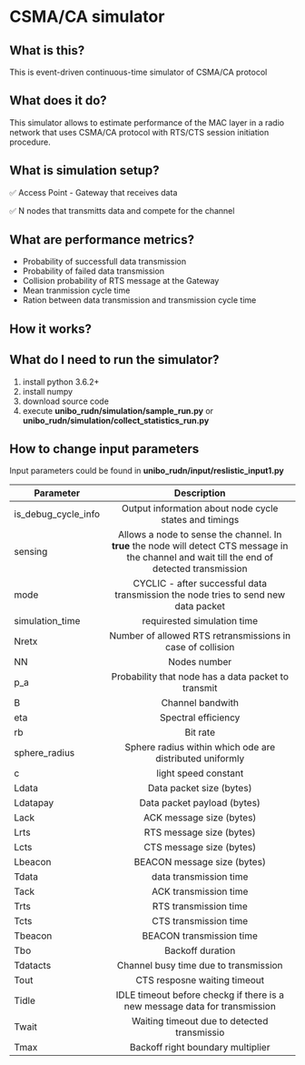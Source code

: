 # CSMA/CA simulator

## What is this?

This is event-driven continuous-time simulator of CSMA/CA protocol

## What does it do?

This simulator allows to estimate performance of the MAC layer in a radio network that uses CSMA/CA protocol with RTS/CTS session initiation procedure.

## What is simulation setup?

:white_check_mark: Access Point - Gateway that receives data

:white_check_mark: N nodes that transmitts data and compete for the channel

## What are performance metrics?
* Probability of successfull data transmission
* Probability of failed data transmission
* Collision  probability of RTS message at the Gateway
* Mean tranmission cycle time
* Ration between data transmission and transmission cycle time

## How it works?

<Protocol description should be here>
  
## What do I need to run the simulator?

1. install python 3.6.2+
2. install numpy
3. download source code
4. execute __unibo_rudn/simulation/sample_run.py__ or __unibo_rudn/simulation/collect_statistics_run.py__

## How to change input parameters

Input parameters could be found in __unibo_rudn/input/reslistic_input1.py__

| Parameter | Description |
|----------------|:---------:|
| is_debug_cycle_info | Output information about node cycle states and timings |
| sensing | Allows a node to sense the channel. In __true__ the node will detect CTS message in the channel and wait till the end of detected transmission | 
| mode | CYCLIC - after successful data transmission the node tries to send new data packet|
| simulation_time | requirested simulation time |
| Nretx | Number of allowed RTS retransmissions in case of collision |
| NN | Nodes number |
| p_a | Probability that node has a data packet to transmit|
| B | Channel bandwith |
| eta | Spectral efficiency |
| rb | Bit rate |
| sphere_radius | Sphere radius within which ode are distributed uniformly |
| c | light speed constant|
| Ldata | Data packet size (bytes) |
| Ldatapay | Data packet payload (bytes)|
| Lack | ACK message size (bytes) |
| Lrts | RTS message size (bytes) |
| Lcts | CTS message size (bytes) |
| Lbeacon | BEACON message size (bytes) |
| Tdata | data transmission time |
| Tack | ACK transmission time |
| Trts | RTS transmission time |
| Tcts | CTS transmission time |
| Tbeacon | BEACON transmission time |
| Tbo | Backoff duration |
| Tdatacts | Channel busy time due to transmission |
| Tout | CTS resposne waiting timeout |
| Tidle | IDLE timeout before checkg if there is a new message data for transmission |
| Twait | Waiting timeout due to detected transmissio|
| Tmax | Backoff right boundary multiplier |




